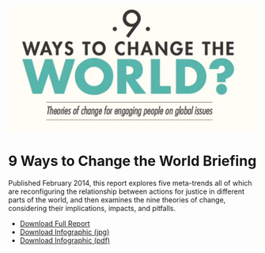 ![9 ways to change the world title image](/assets/title.png)
# 9 Ways to Change the World Briefing
Published February 2014, this report explores five meta-trends all of which are reconfiguring the relationship between actions for justice in different parts of the world, and then examines the nine theories of change, considering their implications, impacts, and pitfalls. 
- [Download Full Report](9%20Ways%20to%20Change%20the%20World-%20Corelab%20briefing.pdf)
- [Download Infographic (jpg)](/assets/infographic-9-ways.jpg)
- [Download Infographic (pdf)](/assets/Infographic%20-%209%20Ways%20to%20Change%20the%20World.pdf)

